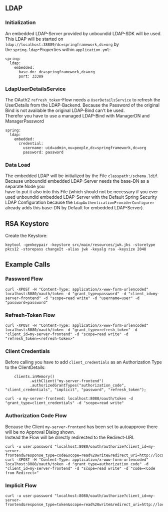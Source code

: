 ## LDAP
### Initialization
An embedded LDAP-Server provided by unboundid LDAP-SDK will be used.  
This LDAP will be started on ```ldap://localhost:38889/dc=springframework,dc=org``` by  
the ```spring.ldap```-Properties within ```application.yml```:
```
spring:
  ldap:
    embedded:
      base-dn: dc=springframework,dc=org
      port: 33389
```
### LdapUserDetailsService
The OAuth2 ```refresh_token```-Flow needs a ```UserDetailsService``` to refresh the UserDetails from the LDAP-Backend.
Because the Password of the original Bind is not available the original LDAP-Bind can't be used.  
Therefor you have to use a managed LDAP-Bind with ManagerDN and ManagerPassword
```
spring:
  ldap:
    embedded:
      credential:
        username: uid=admin,ou=people,dc=springframework,dc=org
        password: password
```
### Data Load
The embedded LDAP will be initialized by the File ```classpath:/schema.ldif```.  
Because unboundid embedded LDAP-Server needs the base-DN as a separate Node you  
have to put it also into this File (which should not be necessary if you ever used unboundid
embedded LDAP-Server with the Default Spring Security LDAP Configuration because the ```LdapAuthenticationProviderConfigurer```
already adds this base-DN by Default for embedded LDAP-Server).

## RSA Keystore
Create the Keystore:
```
keytool -genkeypair -keystore src/main/resources/jwk.jks -storetype pkcs12 -storepass changeIt -alias jwk -keyalg rsa -keysize 2048
```
## Example Calls

### Password Flow
```
curl -XPOST -H "Content-Type: application/x-www-form-urlencoded" localhost:8080/oauth/token -d "grant_type=password" -d "client_id=my-server-frontend" -d "scope=read write" -d "username=user" -d "password=password"
```

### Refresh-Token Flow
```
curl -XPOST -H "Content-Type: application/x-www-form-urlencoded" localhost:8080/oauth/token -d "grant_type=refresh_token" -d "client_id=my-server-frontend" -d "scope=read write" -d "refresh_token=<refresh-token>"
```

### Client Credentials
Before calling you have to add ```client_credentials``` as an Authorization Type to the ClientDetails:
```
    clients.inMemory()
           .withClient("my-server-frontend")
           .authorizedGrantTypes("authorization_code", "client_credentials", "implicit", "password", "refresh_token");
```
```
curl -u my-server-frontend: localhost:8080/oauth/token -d "grant_type=client_credentials" -d "scope=read write"
```

### Authorization Code Flow
Because the Client ```my-server-frontend``` has been set to autoapprove there will be no Approval Dialog shown.  
Instead the Flow will be directly redirected to the Redirect-URI.
```
curl -u user:password "localhost:8080/oauth/authorize?client_id=my-server-frontend&response_type=code&scope=read%20write&redirect_uri=http://localhost:8080/index.html"
curl -XPOST -H "Content-Type: application/x-www-form-urlencoded" localhost:8080/oauth/token -d "grant_type=authorization_code" -d "client_id=my-server-frontend" -d "scope=read write" -d "code=<Code from Redirect>"
```

### Implicit Flow
```
curl -u user:password "localhost:8080/oauth/authorize?client_id=my-server-frontend&response_type=token&scope=read%20write&redirect_uri=http://localhost:8080/index.html"
```